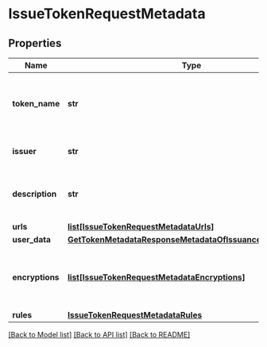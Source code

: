 # IssueTokenRequestMetadata

## Properties
Name | Type | Description | Notes
------------ | ------------- | ------------- | -------------
**token_name** | **str** | Token Symbol it will be identified by (ex. NIBBL) | [optional] 
**issuer** | **str** | Name of token issuer | [optional] 
**description** | **str** | Long name or description of token (ex. Nibble) | [optional] 
**urls** | [**list[IssueTokenRequestMetadataUrls]**](IssueTokenRequestMetadataUrls.md) |  | [optional] 
**user_data** | [**GetTokenMetadataResponseMetadataOfIssuanceDataUserData**](GetTokenMetadataResponseMetadataOfIssuanceDataUserData.md) |  | [optional] 
**encryptions** | [**list[IssueTokenRequestMetadataEncryptions]**](IssueTokenRequestMetadataEncryptions.md) | Array of encryption instruction objects for encrypting userData | [optional] 
**rules** | [**IssueTokenRequestMetadataRules**](IssueTokenRequestMetadataRules.md) |  | [optional] 

[[Back to Model list]](../README.md#documentation-for-models) [[Back to API list]](../README.md#documentation-for-api-endpoints) [[Back to README]](../README.md)


